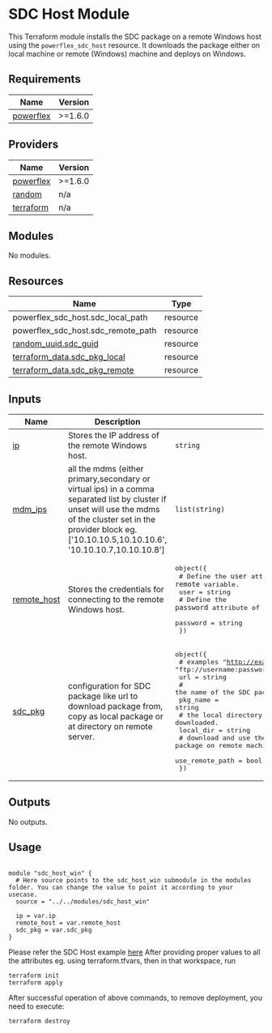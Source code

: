 <!--
Copyright (c) 2024 Dell Inc., or its subsidiaries. All Rights Reserved.

Licensed under the Mozilla Public License Version 2.0 (the "License");
you may not use this file except in compliance with the License.
You may obtain a copy of the License at

    http://mozilla.org/MPL/2.0/


Unless required by applicable law or agreed to in writing, software
distributed under the License is distributed on an "AS IS" BASIS,
WITHOUT WARRANTIES OR CONDITIONS OF ANY KIND, either express or implied.
See the License for the specific language governing permissions and
limitations under the License.
-->

# SDC Host Module

This Terraform module installs the SDC package on a remote Windows host using the `powerflex_sdc_host` resource.
It downloads the package either on local machine or remote (Windows) machine and deploys on Windows.

<!-- BEGIN_TF_DOCS -->
## Requirements

| Name | Version |
|------|---------|
| <a name="requirement_powerflex"></a> [powerflex](#requirement\_powerflex) | >=1.6.0 |

## Providers

| Name | Version |
|------|---------|
| <a name="provider_powerflex"></a> [powerflex](#provider\_powerflex) | >=1.6.0 |
| <a name="provider_random"></a> [random](#provider\_random) | n/a |
| <a name="provider_terraform"></a> [terraform](#provider\_terraform) | n/a |

## Modules

No modules.

## Resources

| Name | Type |
|------|------|
| powerflex_sdc_host.sdc_local_path | resource |
| powerflex_sdc_host.sdc_remote_path | resource |
| [random_uuid.sdc_guid](https://registry.terraform.io/providers/hashicorp/random/latest/docs/resources/uuid) | resource |
| [terraform_data.sdc_pkg_local](https://registry.terraform.io/providers/hashicorp/terraform/latest/docs/resources/data) | resource |
| [terraform_data.sdc_pkg_remote](https://registry.terraform.io/providers/hashicorp/terraform/latest/docs/resources/data) | resource |

## Inputs

| Name | Description | Type | Default | Required |
|------|-------------|------|---------|:--------:|
| <a name="input_ip"></a> [ip](#input\_ip) | Stores the IP address of the remote Windows host. | `string` | n/a | yes |
| <a name="input_mdm_ips"></a> [mdm\_ips](#input\_mdm\_ips) | all the mdms (either primary,secondary or virtual ips) in a comma separated list by cluster if unset will use the mdms of the cluster set in the provider block eg. ['10.10.10.5,10.10.10.6', '10.10.10.7,10.10.10.8'] | `list(string)` | n/a | yes |
| <a name="input_remote_host"></a> [remote\_host](#input\_remote\_host) | Stores the credentials for connecting to the remote Windows host. | <pre>object({<br>    # Define the `user` attribute of the `remote` variable.<br>    user = string<br>    # Define the `password` attribute of the `remote` variable.<br>    password = string<br>  })</pre> | n/a | yes |
| <a name="input_sdc_pkg"></a> [sdc\_pkg](#input\_sdc\_pkg) | configuration for SDC package like url to download package from, copy as local package or at directory on remote server. | <pre>object({<br>    # examples "http://example.com/EMC-ScaleIO-sdc-3.6-700.103.msi", "ftp://username:password@ftpserver/path/to/file"<br>    url = string<br>    # the name of the SDC package saved in local directory.<br>    pkg_name = string<br>    # the local directory where the SDC package will be downloaded.<br>    local_dir = string<br>    # download and use the SDC package on remote machine path (where SDC is going to be deployed)<br>    use_remote_path = bool<br>  })</pre> | n/a | yes |

## Outputs

No outputs.

## Usage

```hcl

module "sdc_host_win" {
  # Here source points to the sdc_host_win submodule in the modules folder. You can change the value to point it according to your usecase. 
  source = "../../modules/sdc_host_win"

  ip = var.ip
  remote_host = var.remote_host
  sdc_pkg = var.sdc_pkg
}
```

Please refer the SDC Host example [here](../../examples/sdc_host_win/main.tf)
After providing proper values to all the attributes eg. using terraform.tfvars, then in that workspace, run

```
terraform init
terraform apply
```
After successful operation of above commands, to remove deployment, you need to execute:

```bash
terraform destroy 
```
<!-- END_TF_DOCS -->